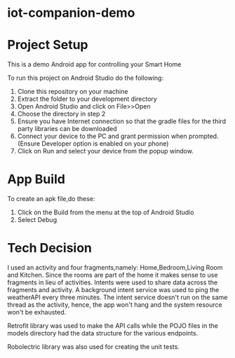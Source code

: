 # iot-companion-demo

# Project Setup
This is a demo Android app for controlling your Smart Home

To run this project on Android Studio do the following:

1. Clone this repository on your machine
2. Extract the folder to your development directory
3. Open Android Studio and click on File>>Open
4. Choose the directory in step 2 
5. Ensure you have Internet connection so that the gradle files for the third party libraries can be downloaded
6. Connect your device to the PC and grant permission when prompted. (Ensure Developer option is enabled on your phone)
7. Click on Run and select your device from the popup window.

# App Build

To create an apk file,do these:
1. Click on the Build from the menu at the top of Android Studio
2. Select Debug

# Tech Decision
I used an activity and four fragments,namely: Home,Bedroom,Living Room and Kitchen.
Since the rooms are part of the home it makes sense to use fragments in lieu of activities.
Intents were used to share data across the fragments and activity.
A background intent service was used to ping the weatherAPI every three minutes. The intent service doesn't run on the same thread as the activity, hence, the app won't hang and the system resource won't be exhausted. 

Retrofit library was used to make the API calls while the POJO files in the models directory had the data structure for the various endpoints.

Robolectric library was also used for creating the unit tests.

